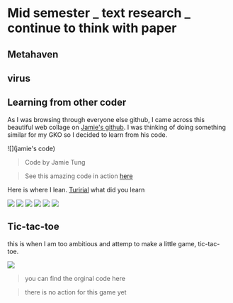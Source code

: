 # Mid semester _ text research _ continue to think with paper

## Metahaven

## virus 

## Learning from other coder

As I was browsing through everyone else github, I came across this beautiful web collage on [Jamie's github](). I was thinking of doing something similar for my GKO so I decided to learn from his code. 

![](jamie's code)

> Code by Jamie Tung 

> See this amazing code in action [here](link)

Here is where I lean. [Turirial]() what did you learn

![](Learning1.JPG)
![](Learning2.JPG)
![](Learning3.JPG)
![](Learning4.JPG)
![](Learning5.JPG)
![](Learning6.JPG)

## Tic-tac-toe

this is when I am too ambitious and attemp to make a little game, tic-tac-toe. 

![](TicTacToe.JPG)

> you can find the orginal code here

> there is no action for this game yet





